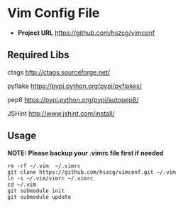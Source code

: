 Vim Config File
====

+ **Project URL**
https://github.com/hszcg/vimconf

## Required Libs
ctags http://ctags.sourceforge.net/

pyflake https://pypi.python.org/pypi/pyflakes/

pep8 https://pypi.python.org/pypi/autopep8/

JSHint http://www.jshint.com/install/

## Usage

**NOTE: Please backup your .vimrc file first if needed**
```
rm -rf ~/.vim  ~/.vimrc
git clone https://github.com/hszcg/vimconf.git ~/.vim
ln -s ~/.vim/vimrc ~/.vimrc
cd ~/.vim
git submodule init
git submodule update
```
